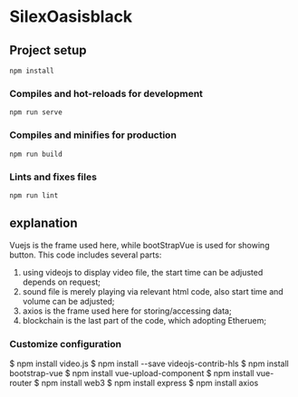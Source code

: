 # SilexOasisblack

## Project setup
```
npm install
```

### Compiles and hot-reloads for development
```
npm run serve
```

### Compiles and minifies for production
```
npm run build
```

### Lints and fixes files
```
npm run lint
```

## explanation

Vuejs is the frame used here, while bootStrapVue is used for showing button.
This code includes several parts:
1. using videojs to display video file, the start time can be adjusted depends on request;
2. sound file is merely playing via relevant html code, also start time and volume can be adjusted;
3. axios is the frame used here for storing/accessing data;
4. blockchain is the last part of the code, which adopting Etheruem;   


### Customize configuration
$ npm install video.js
$ npm install --save videojs-contrib-hls
$ npm install bootstrap-vue
$ npm install vue-upload-component
$ npm install vue-router
$ npm install web3
$ npm install express
$ npm install axios


